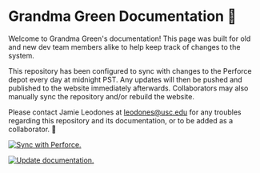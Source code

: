 # Grandma Green Documentation 🌱

Welcome to Grandma Green's documentation! This page was built for old and new dev team members alike to help keep track of changes to the system.

This repository has been configured to sync with changes to the Perforce depot every day at midnight PST. Any updates will then be pushed and published to the website immediately afterwards. Collaborators may also manually sync the repository and/or rebuild the website.

Please contact Jamie Leodones at [leodones@usc.edu](mailto:leodones@usc.edu) for any troubles regarding this repository and its documentation, or to be added as a collaborator. 💚

[![Sync with Perforce.](https://github.com/jleodones/GrandmaGreenDocumentation/actions/workflows/perforce-sync.yml/badge.svg?branch=main)](https://github.com/jleodones/GrandmaGreenDocumentation/actions/workflows/perforce-sync.yml)

[![Update documentation.](https://github.com/jleodones/GrandmaGreenDocumentation/actions/workflows/documentation.yml/badge.svg?branch=main)](https://github.com/jleodones/GrandmaGreenDocumentation/actions/workflows/documentation.yml)
